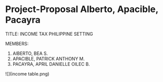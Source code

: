# Project-Proposal Alberto, Apacible, Pacayra

TITLE: INCOME TAX PHILIPPINE SETTING

MEMBERS:
1. AlBERTO, BEA S.
2. APACIBLE, PATRICK ANTHONY M.
3. PACAYRA, APRIL DANIELLE OILEC B.

![](income table.png)
